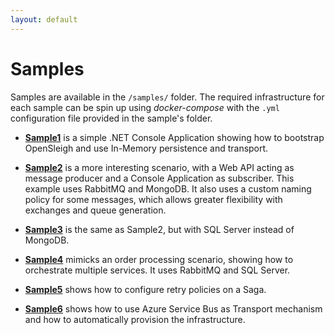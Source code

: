 ```yaml
---
layout: default
---
```


# Samples
Samples are available in the `/samples/` folder. The required infrastructure for each sample can be spin up using *docker-compose* with the `.yml` configuration file provided in the sample's folder.

- **[Sample1](https://github.com/mizrael/OpenSleigh/tree/develop/samples/Sample1)** is a simple .NET Console Application showing how to bootstrap OpenSleigh and use In-Memory persistence and transport.

- **[Sample2](https://github.com/mizrael/OpenSleigh/tree/develop/samples/Sample2)** is a more interesting scenario, with a Web API acting as message producer and a Console Application as subscriber. This example uses RabbitMQ and MongoDB. It also uses a custom naming policy for some messages, which allows greater flexibility with exchanges and queue generation.

- **[Sample3](https://github.com/mizrael/OpenSleigh/tree/develop/samples/Sample3)** is the same as Sample2, but with SQL Server instead of MongoDB.

- **[Sample4](https://github.com/mizrael/OpenSleigh/tree/develop/samples/Sample4)** mimicks an order processing scenario, showing how to orchestrate multiple services. It uses RabbitMQ and SQL Server.

- **[Sample5](https://github.com/mizrael/OpenSleigh/tree/develop/samples/Sample5)** shows how to configure retry policies on a Saga.

- **[Sample6](https://github.com/mizrael/OpenSleigh/tree/develop/samples/Sample6)** shows how to use Azure Service Bus as Transport mechanism and how to automatically provision the infrastructure.

